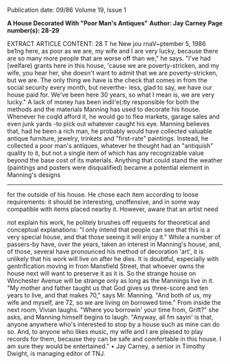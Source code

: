 Publication date: 09/86
Volume 19, Issue 1

**A House Decorated With "Poor Man's Antiques"**
**Author: Jay Carney**
**Page number(s): 28-29**

EXTRACT ARTICLE CONTENT:
28 T he New jou rnaV~ptember 5, 1986 
be1ng here, as poor as we are, my wife 
and I are very lucky, because there are 
so many more people that are worse off 
than we," he says. "I've had [welfare) 
grants here in this house, 'cause we are 
poverty-stricken, and my wife, you 
hear her, she doesn't want to admit 
that we are poverty-stricken, but we 
are. The only thing we have is the 
check that comes in from the social 
security every month, but neverthe-
less, glad to say, we have our house 
paid for. We've been here 30 years, so 
what I mean is, we are very lucky." 
A lack of money has been indil'e(:tly 
responsible for both the methods and 
the materials Manning has used to 
decorate his house. Whenever he coqld 
afford it, he would go to flea markets, 
garage sales and even junk yards -to 
pick out whatever caught his eye. 
Manning believes that, had he been a 
rich man, he probably would have 
collected valuable antique furniture, 
jewelry, 
trinkets and "first-rate" 
paintings. Instead, he collected a poor 
man's antiques, whatever he thought 
had an "antiquish" quality to it, but not 
a 
single item of which has any 
recognizable value beyond the base 
cost of its materials. Anything that 
could stand the weather (paintings and 
posters were disqualified) became a 
potential element in Manning's designs 


---

for the outside of his house. He chose 
each 
item 
according to 
loose 
requirements: it should be interesting, 
unoffensive, 
and 
in some way 
compatible with items placed nearby 
it. However, aware that an artist need 



not explain his work, he politely 
brushes off requests for theoretical and 
conceptual explanations: "I only intend 
that people can see that this is a very 
special house, and that those seeing it 
will enjoy it." 
While a number of passers-by have, 
over the years, taken an interest in 
Manning's house, 
and, of those, 
several have pronounced his method of 
decoration 'art', it is unlikely that his 
work will live on after he dies. It is 
doubtful, especially with gentrification 
moving in from Mansfield Street, that 
whoever owns the house next will want 
to preserve it as it is. So the strange 
house on Winchester Avenue will be 
strange only as long as the Mannings 
live in it. "My mother and father 
taught us that God gives us three-score 
and ten years to live, and that makes 
70," says Mr. Manning. "And both of 
us, my wife and myself, are 72, so we 
are living on borrowed time." From 
inside the next room, Vivian laughs. 
"Where you borrowin' your time from, 
Grift?" she asks, and Manning himself 
begins to laugh. "Anyway, all fm 
sayin' is that, anyone anywhere who's 
interested to stop by a house such as 
mine can do so. And, to anyone who 
likes music, my wife and I are pleased 
to play records for them, because they 
can be safe and comfortable in this 
house. I am sure they would be 
entertained." 
• 
Jay Carney, a senior in Timothy Dwight, is 
managing editor of TNJ.